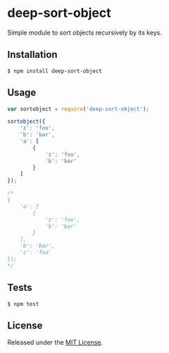 # deep-sort-object

Simple module to sort objects recursively by its keys.


## Installation

`$ npm install deep-sort-object`


## Usage

```js
var sortobject = require('deep-sort-object');

sortobject({
    'z': 'foo',
    'b': 'bar',
    'a': [
        {
            'z': 'foo',
            'b': 'bar'
        }
    ]
});

/*
{
    'a': [
        {
            'z': 'foo',
            'b': 'bar'
        }
    ],
    'b': 'bar',
    'z': 'foo'
});
*/
```

## Tests

`$ npm test`


## License

Released under the [MIT License](http://www.opensource.org/licenses/mit-license.php).
